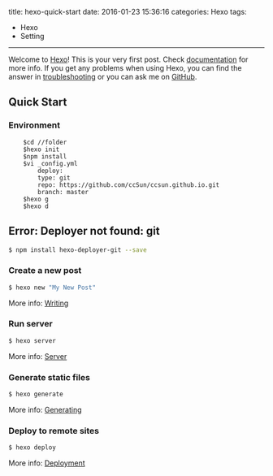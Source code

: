 title: hexo-quick-start
date: 2016-01-23 15:36:16
categories: Hexo
tags:
- Hexo
- Setting

---
Welcome to [Hexo](http://hexo.io/)! This is your very first post. Check [documentation](http://hexo.io/docs/) for more info. If you get any problems when using Hexo, you can find the answer in [troubleshooting](http://hexo.io/docs/troubleshooting.html) or you can ask me on [GitHub](https://github.com/hexojs/hexo/issues).

## Quick Start

### Environment

```
	$cd //folder
	$hexo init
	$npm install
	$vi _config.yml
		deploy:
  		type: git
  		repo: https://github.com/ccSun/ccsun.github.io.git
		branch: master
	$hexo g
	$hexo d
```

## Error: Deployer not found: git

``` bash
$ npm install hexo-deployer-git --save
```

### Create a new post

``` bash
$ hexo new "My New Post"
```

More info: [Writing](http://hexo.io/docs/writing.html)

### Run server

``` bash
$ hexo server
```

More info: [Server](http://hexo.io/docs/server.html)

### Generate static files

``` bash
$ hexo generate
```

More info: [Generating](http://hexo.io/docs/generating.html)

### Deploy to remote sites

``` bash
$ hexo deploy
```

More info: [Deployment](http://hexo.io/docs/deployment.html)
